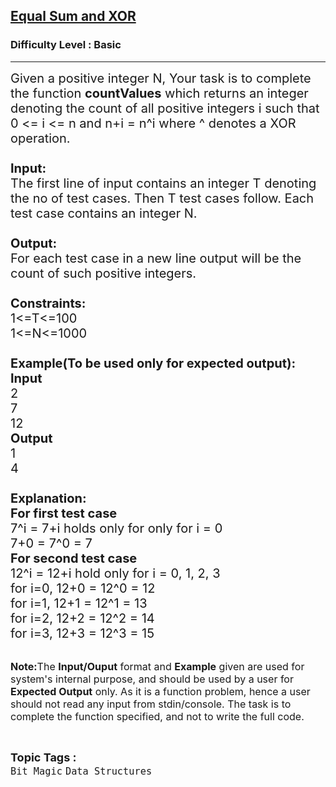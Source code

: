 <h2><a href="https://practice.geeksforgeeks.org/problems/equal-sum-and-xor/1?page=2&difficulty[]=-1&category[]=Bit%20Magic&sortBy=submissions">Equal Sum and XOR</a></h2><h3>Difficulty Level : Basic</h3><hr><div class="problems_problem_content__Xm_eO"><p><span style="font-size:20px">Given a positive integer N, Your task is to complete the function <strong>countValues</strong> which&nbsp;returns an integer denoting the count of all positive integers i such that<br>
0 &lt;= i &lt;= n and n+i = n^i where ^ denotes a XOR operation.<br>
<br>
<strong>Input:</strong><br>
The first line of input contains an integer T denoting the no of test cases. Then T test cases follow. Each test case contains an integer N.<br>
<br>
<strong>Output:</strong><br>
For each test case in a new line output will be the count of such positive integers.<br>
<br>
<strong>Constraints:</strong><br>
1&lt;=T&lt;=100<br>
1&lt;=N&lt;=1000<br>
<br>
<strong>Example(To be used only for expected output):<br>
Input</strong><br>
2<br>
7<br>
12<br>
<strong>Output</strong><br>
1<br>
4<br>
<br>
<strong>Explanation:</strong><br>
<strong>For first test case</strong><br>
7^i = 7+i holds only for only for i = 0<br>
7+0 = 7^0 = 7<br>
<strong>For second test case</strong><br>
12^i = 12+i hold only for i = 0, 1, 2, 3<br>
for i=0, 12+0 = 12^0 = 12<br>
for i=1, 12+1 = 12^1 = 13<br>
for i=2, 12+2 = 12^2 = 14<br>
for i=3, 12+3 = 12^3 = 15</span></p>

<p><br>
<span style="font-size:16px"><strong>Note:</strong>The <strong>Input/Ouput</strong> format and <strong>Example</strong> given are used for system's internal purpose, and should be used by a user for <strong>Expected Output</strong> only. As it is a function problem, hence a user should not read any input from stdin/console. The task is to complete the function specified, and not to write the full code.</span></p>
</div><br><p><span style=font-size:18px><strong>Topic Tags : </strong><br><code>Bit Magic</code>&nbsp;<code>Data Structures</code>&nbsp;